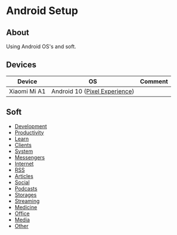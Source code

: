 # Android Setup

## About

Using Android OS's and soft.

## Devices

| Device | OS | Comment |
| --- | --- | --- |
| Xiaomi Mi A1 | Android 10 ([Pixel Experience](https://download.pixelexperience.org))

## Soft

* [Development](./soft/categories/development.md)
* [Productivity](./soft/categories/productivity.md)
* [Learn](./soft/categories/learn.md)
* [Clients](./soft/categories/clients.md)
* [System](./soft/categories/system.md)
* [Messengers](./soft/categories/messengers.md)
* [Internet](./soft/categories/internet.md)
* [RSS](./soft/categories/rss.md)
* [Articles](./soft/categories/articles.md)
* [Social](./soft/categories/social.md)
* [Podcasts](./soft/categories/podcasts.md)
* [Storages](./soft/categories/storages.md)
* [Streaming](./soft/categories/streaming.md)
* [Medicine](./soft/categories/medicine.md)
* [Office](./soft/categories/office.md)
* [Media](./soft/categories/media.md)
* [Other](./soft/categories/other.md)
